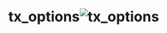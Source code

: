 # tx_options![tx_options](https://user-images.githubusercontent.com/85022169/133045611-a0145830-96fa-4e13-af17-c0cd4f4e03f3.png)
